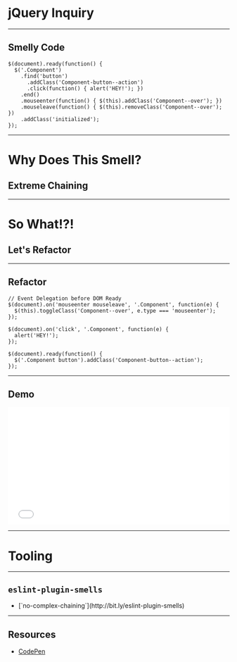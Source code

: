 # jQuery Inquiry
<!-- .slide: data-state="statusLint statusLint--easy statusRule statusRule--none statusSkill statusSkill--junior" -->

------

## Smelly Code
<!-- .slide: data-title="jQuery Inquiry" data-state="title statusLint statusLint--easy statusRule statusRule--none statusSkill statusSkill--junior" data-background="#222" -->

<pre class="language-javascript clean"><code>$(document).ready(function() {
  $('.Component')
    .find('button')
      .addClass('Component-button--action')
      .click(function() { alert('HEY!'); })
    .end()
    .mouseenter(function() { $(this).addClass('Component--over'); })
    .mouseleave(function() { $(this).removeClass('Component--over'); })
    .addClass('initialized');
});
</code></pre>

------

# Why Does This Smell?
<!-- .slide: data-title="jQuery Inquiry" data-state="title statusLint statusLint--easy statusRule statusRule--none statusSkill statusSkill--junior" data-background="#222" -->

## Extreme Chaining <!-- .element class="fragment" -->

------

# So What!?!
<!-- .slide: data-title="jQuery Inquiry" data-state="title statusLint statusLint--easy statusRule statusRule--none statusSkill statusSkill--junior" data-background="#222" -->

## Let's Refactor <!-- .element class="fragment" -->

------

## Refactor
<!-- .slide: data-title="jQuery Inquiry" data-state="title statusLint statusLint--easy statusRule statusRule--none statusSkill statusSkill--senior statusSkill--change" data-background="#222" -->

<pre class="language-javascript clean"><code>// Event Delegation before DOM Ready
$(document).on('mouseenter mouseleave', '.Component', function(e) {
  $(this).toggleClass('Component--over', e.type === 'mouseenter');  
});

$(document).on('click', '.Component', function(e) {
  alert('HEY!');
});

$(document).ready(function() {
  $('.Component button').addClass('Component-button--action');
});
</code></pre>

------

## Demo
<!-- .slide: data-title="jQuery Inquiry" data-state="title statusLint statusLint--easy statusRule statusRule--none statusSkill statusSkill--senior" data-background="#222" -->

<!-- <iframe height='266' scrolling='no' src='//codepen.io/elijahmanor/embed/pvQQZw/?height=266' frameborder='no' allowtransparency='true' allowfullscreen='true' style='width: 100%;'>See the Pen <a href='http://codepen.io/elijahmanor/pen/pvQQZw/'>pvQQZw</a> by Elijah Manor (<a href='http://codepen.io/elijahmanor'>@elijahmanor</a>) on <a href='http://codepen.io'>CodePen</a>.
</iframe> -->
<iframe height='266' scrolling='no' src='./codepen/codepen_jquery_inquiry/index.html?height=266' frameborder='no' allowtransparency='true' allowfullscreen='true' style='width: 100%;'>See the Pen <a href='http://codepen.io/elijahmanor/pen/pvQQZw/'>pvQQZw</a> by Elijah Manor (<a href='http://codepen.io/elijahmanor'>@elijahmanor</a>) on <a href='http://codepen.io'>CodePen</a>.
</iframe>

------

# Tooling
<!-- .slide: data-title="jQuery Inquiry" data-state="title statusLint statusLint--easy statusRule statusRule--none statusSkill statusSkill--senior" data-background="#222" -->

------

## `eslint-plugin-smells`
<!-- .slide: data-title="jQuery Inquiry" data-state="title statusLint statusLint--easy statusRule statusRule--custom statusRule--change statusSkill statusSkill--senior" data-background="#222" -->

* <!-- .element: class="fragment" --> [`no-complex-chaining`](http://bit.ly/eslint-plugin-smells)

------

## Resources
<!-- .slide: data-title="jQuery Inquiry" data-state="title statusLint statusLint--easy statusRule statusRule--none statusSkill statusSkill--senior" data-background="#222" -->

* [CodePen](http://codepen.io/elijahmanor/pen/pvQQZw/)
